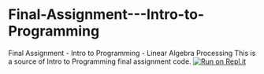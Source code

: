 # Final-Assignment---Intro-to-Programming
Final Assignment - Intro to Programming - Linear Algebra Processing
This is a source of Intro to Programming final assignment code.
[![Run on Repl.it](https://repl.it/badge/github/F4GROUP/Final-Assignment---Intro-to-Programming)](https://repl.it/github/F4GROUP/Final-Assignment---Intro-to-Programming)